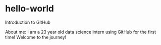 # hello-world
Introduction to GitHub

About me: I am a 23 year old data science intern using GitHub for the first time! Welcome to the journey!
